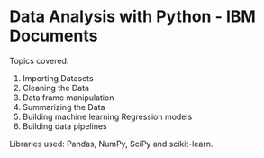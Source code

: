# Data Analysis with Python - IBM Documents
Topics covered:

1) Importing Datasets
2) Cleaning the Data
3) Data frame manipulation
4) Summarizing the Data
5) Building machine learning Regression models
6) Building data pipelines
 
Libraries used: Pandas, NumPy, SciPy and scikit-learn.
